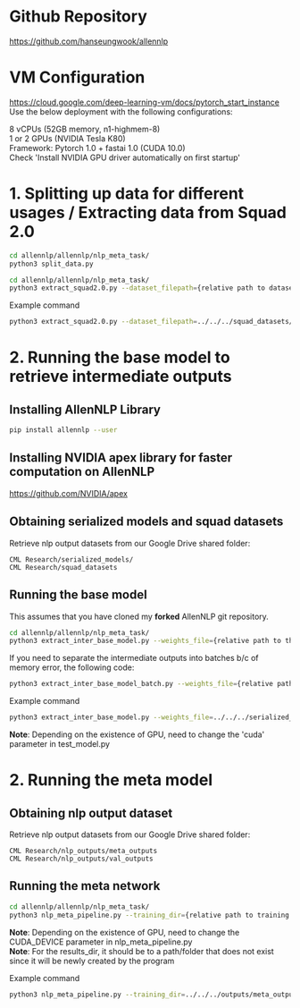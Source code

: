# Github Repository
https://github.com/hanseungwook/allennlp

# VM Configuration
https://cloud.google.com/deep-learning-vm/docs/pytorch_start_instance   
Use the below deployment with the following configurations:    
  
8 vCPUs (52GB memory, n1-highmem-8)  
1 or 2 GPUs (NVIDIA Tesla K80)  
Framework: Pytorch 1.0 + fastai 1.0 (CUDA 10.0)  
Check 'Install NVIDIA GPU driver automatically on first startup'  

# 1. Splitting up data for different usages / Extracting data from Squad 2.0
```bash
cd allennlp/allennlp/nlp_meta_task/
python3 split_data.py 
```

```bash
cd allennlp/allennlp/nlp_meta_task/
python3 extract_squad2.0.py --dataset_filepath={relative path to dataset to extract from} --output_file={name of output file to save extracted dataset}
```

Example command
```bash
python3 extract_squad2.0.py --dataset_filepath=../../../squad_datasets/train-v2.0.json --output_file=squad_v2.0_train_pos.json
```

# 2. Running the base model to retrieve intermediate outputs
## Installing AllenNLP Library
```bash
pip install allennlp --user
```

## Installing NVIDIA apex library for faster computation on AllenNLP
https://github.com/NVIDIA/apex

## Obtaining serialized models and squad datasets
Retrieve nlp output datasets from our Google Drive shared folder:

```
CML Research/serialized_models/  
CML Research/squad_datasets
```

## Running the base model
This assumes that you have cloned my **forked** AllenNLP git repository.  
  
```bash
cd allennlp/allennlp/nlp_meta_task/
python3 extract_inter_base_model.py --weights_file={relative path to the weights to load} --serialization_dir={relative path to serialized_dir} --val_filepath={relative path to squad dataset to evaluate} --output_dir={relative path to output folder to create} --cuda={cuda device num or cpu}
```

If you need to separate the intermediate outputs into batches b/c of memory error, the following code:
```bash
python3 extract_inter_base_model_batch.py --weights_file={relative path to the weights to load} --serialization_dir={relative path to serialized_dir} --val_filepath={relative path to squad dataset to evaluate} --output_dir={relative path to output folder to create} --cuda={cuda device num or cpu}
```

Example command
```bash
python3 extract_inter_base_model.py --weights_file=../../../serialized_models/test4/best.th --serialization_dir=../../../serialized_models/test4/ --val_filepath../../../squad_datasets/dataset_val_q.json --output_dir=../../../outputs/train_outputs/ --cuda=0
```  

**Note**: Depending on the existence of GPU, need to change the 'cuda' parameter in test_model.py  

# 2. Running the meta model

## Obtaining nlp output dataset
Retrieve nlp output datasets from our Google Drive shared folder:

```
CML Research/nlp_outputs/meta_outputs  
CML Research/nlp_outputs/val_outputs
```

## Running the meta network
```bash
cd allennlp/allennlp/nlp_meta_task/
python3 nlp_meta_pipeline.py --training_dir={relative path to training data folder for meta network} --validation_dir={relative path to validation data for meta network} --results_dir={relative path of folder to which the results will be saved}
```

**Note**: Depending on the existence of GPU, need to change the CUDA_DEVICE parameter in nlp_meta_pipeline.py  
**Note**: For the results_dir, it should be to a path/folder that does not exist since it will be newly created by the program

Example command
```bash
python3 nlp_meta_pipeline.py --training_dir=../../../outputs/meta_outputs/ --validation_dir=../../../outputs/val_outputs/ --results_dir='./results'
```

